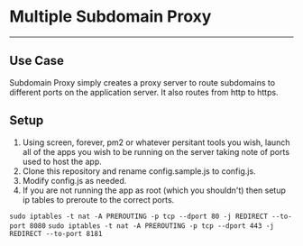 # Multiple Subdomain Proxy
---
## Use Case
Subdomain Proxy simply creates a proxy server to route subdomains to different ports on the application server. It also routes from http to https.

## Setup
1. Using screen, forever, pm2 or whatever persitant tools you wish, launch all of the apps you wish to be running on the server taking note of ports used to host the app.
2. Clone this repository and rename config.sample.js to config.js.
3. Modify config.js as needed.
4. If you are not running the app as root (which you shouldn't) then setup ip tables to preroute to the correct ports.


`
sudo iptables -t nat -A PREROUTING -p tcp --dport 80 -j REDIRECT --to-port 8080
`
`
sudo iptables -t nat -A PREROUTING -p tcp --dport 443 -j REDIRECT --to-port 8181
`
